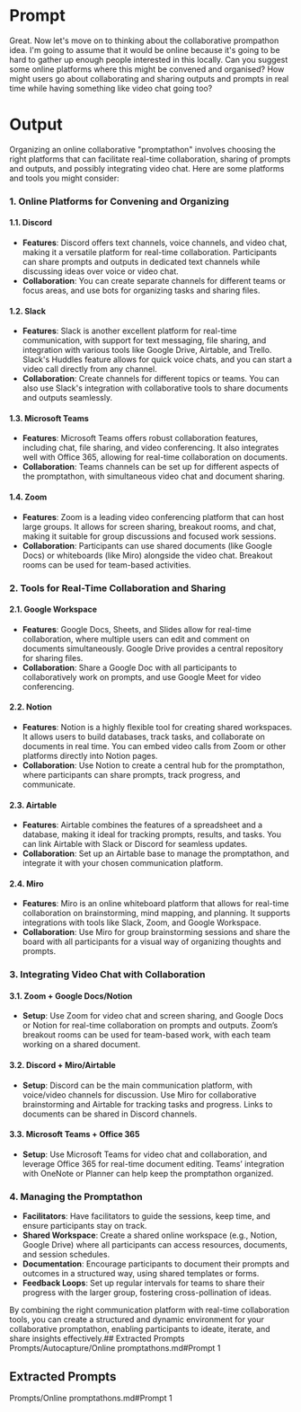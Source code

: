 # Prompt

Great. Now let's move on to thinking about the collaborative prompathon idea. I'm going to assume that it would be online because it's going to be hard to gather up enough people interested in this locally. Can you suggest some online platforms where this might be convened and organised? How might users go about collaborating and sharing outputs and prompts in real time while having something like video chat going too?

# Output

Organizing an online collaborative "promptathon" involves choosing the right platforms that can facilitate real-time collaboration, sharing of prompts and outputs, and possibly integrating video chat. Here are some platforms and tools you might consider:

### 1. Online Platforms for Convening and Organizing

#### 1.1. Discord

- **Features**: Discord offers text channels, voice channels, and video chat, making it a versatile platform for real-time collaboration. Participants can share prompts and outputs in dedicated text channels while discussing ideas over voice or video chat.
- **Collaboration**: You can create separate channels for different teams or focus areas, and use bots for organizing tasks and sharing files.

#### 1.2. Slack

- **Features**: Slack is another excellent platform for real-time communication, with support for text messaging, file sharing, and integration with various tools like Google Drive, Airtable, and Trello. Slack's Huddles feature allows for quick voice chats, and you can start a video call directly from any channel.
- **Collaboration**: Create channels for different topics or teams. You can also use Slack's integration with collaborative tools to share documents and outputs seamlessly.

#### 1.3. Microsoft Teams

- **Features**: Microsoft Teams offers robust collaboration features, including chat, file sharing, and video conferencing. It also integrates well with Office 365, allowing for real-time collaboration on documents.
- **Collaboration**: Teams channels can be set up for different aspects of the promptathon, with simultaneous video chat and document sharing.

#### 1.4. Zoom

- **Features**: Zoom is a leading video conferencing platform that can host large groups. It allows for screen sharing, breakout rooms, and chat, making it suitable for group discussions and focused work sessions.
- **Collaboration**: Participants can use shared documents (like Google Docs) or whiteboards (like Miro) alongside the video chat. Breakout rooms can be used for team-based activities.

### 2. Tools for Real-Time Collaboration and Sharing

#### 2.1. Google Workspace

- **Features**: Google Docs, Sheets, and Slides allow for real-time collaboration, where multiple users can edit and comment on documents simultaneously. Google Drive provides a central repository for sharing files.
- **Collaboration**: Share a Google Doc with all participants to collaboratively work on prompts, and use Google Meet for video conferencing.

#### 2.2. Notion

- **Features**: Notion is a highly flexible tool for creating shared workspaces. It allows users to build databases, track tasks, and collaborate on documents in real time. You can embed video calls from Zoom or other platforms directly into Notion pages.
- **Collaboration**: Use Notion to create a central hub for the promptathon, where participants can share prompts, track progress, and communicate.

#### 2.3. Airtable

- **Features**: Airtable combines the features of a spreadsheet and a database, making it ideal for tracking prompts, results, and tasks. You can link Airtable with Slack or Discord for seamless updates.
- **Collaboration**: Set up an Airtable base to manage the promptathon, and integrate it with your chosen communication platform.

#### 2.4. Miro

- **Features**: Miro is an online whiteboard platform that allows for real-time collaboration on brainstorming, mind mapping, and planning. It supports integrations with tools like Slack, Zoom, and Google Workspace.
- **Collaboration**: Use Miro for group brainstorming sessions and share the board with all participants for a visual way of organizing thoughts and prompts.

### 3. Integrating Video Chat with Collaboration

#### 3.1. Zoom + Google Docs/Notion

- **Setup**: Use Zoom for video chat and screen sharing, and Google Docs or Notion for real-time collaboration on prompts and outputs. Zoom’s breakout rooms can be used for team-based work, with each team working on a shared document.

#### 3.2. Discord + Miro/Airtable

- **Setup**: Discord can be the main communication platform, with voice/video channels for discussion. Use Miro for collaborative brainstorming and Airtable for tracking tasks and progress. Links to documents can be shared in Discord channels.

#### 3.3. Microsoft Teams + Office 365

- **Setup**: Use Microsoft Teams for video chat and collaboration, and leverage Office 365 for real-time document editing. Teams’ integration with OneNote or Planner can help keep the promptathon organized.

### 4. Managing the Promptathon

- **Facilitators**: Have facilitators to guide the sessions, keep time, and ensure participants stay on track.
- **Shared Workspace**: Create a shared online workspace (e.g., Notion, Google Drive) where all participants can access resources, documents, and session schedules.
- **Documentation**: Encourage participants to document their prompts and outcomes in a structured way, using shared templates or forms.
- **Feedback Loops**: Set up regular intervals for teams to share their progress with the larger group, fostering cross-pollination of ideas.

By combining the right communication platform with real-time collaboration tools, you can create a structured and dynamic environment for your collaborative promptathon, enabling participants to ideate, iterate, and share insights effectively.## Extracted Prompts
Prompts/Autocapture/Online promptathons.md#Prompt 1

## Extracted Prompts

Prompts/Online promptathons.md#Prompt 1
